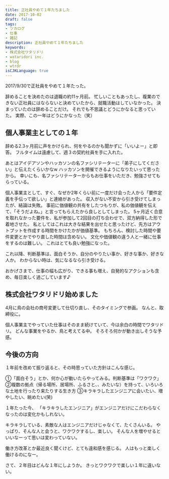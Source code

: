 ```yaml
---
title: 正社員やめて１年たちました
date: 2017-10-02
draft: false
tags:
- ツカログ
- 仕事
- 雑記
description: 正社員やめて１年たちました
keywords:
- 株式会社ワタリドリ
- wataridori inc.
- blog
- wtrdr
isCJKLanguage: true
---
```

2017/9/30で正社員をやめて１年たった。

辞めることを決めたのは退職の約11ヶ月前。
忙しいこともあったし、複業のできない正社員にはならないと決めていたから、就職活動はしていなかった。
決まっていたのは辞めることだけ。
それでも不思議とどうにかなると思っていた。
実際、この一年はどうにかなった（笑）

## 個人事業主としての１年
辞める2.3ヶ月前に声をかけられ、何をやるのかも聞かずに「いいよー」と即答。
フルタイムは遠慮して、週３の契約社員を手に入れた。

あとはアイデアソンやハッカソンの名ファシリテーターに「弟子にしてください」と伝えたくらいかなw
ハッカソンを開催できるようになりたいって思ったから。
幸いにも、名ファシリテーターからもお仕事をいただき、勉強させてもらっている。

個人事業主として、すぐ、なぜか2年くらい前に一度だけ会った人から「要件定義を手伝って欲しい」と連絡があった。
収入がない不安から引き受けてしまったが、結論は失敗。
事前に価値観の共有をしたつもりが、私の価値観を伝えて、「そうだよね。」と言ってもらえたから良しとしてしまった。
5ヶ月近く合意を取れなかった要件を、私が参加して2回目の打ち合わせで、双方納得した形で着地させた。
私としてはこれは大きな結果を出せたと思ったけど、先方はアウトプットを作成する時間をかけたかが価値基準。
もちろん、検討した時間や要件変更とかでやり直した時間は含めない。
文化や価値観の違う人と一緒に仕事をするのは難しい。
これはとても良い勉強になった。

これ以降、判断基準は、面白そうか、自分のやりたい事か、好きな事か、好きな人か。
わからない時は、気になるなら引き受ける。

おかげさまで、仕事の幅も広がり、できる事も増え、自発的なアクションも含め、毎日楽しく過ごしています♪

## 株式会社ワタリドリ始めました
4月に鳥の会社の商号変更して仕切り直し、そのタイミングで参画。
なんと、取締役に。

個人事業主でやっていた仕事はそのまま続けていて、今は余白の時間でワタリドリ。
どんな事業をやるか、鳥と考えてる中。
そろそろ何かが動き出しそうな予感。

## 今後の方向
１年前を改めて振り返ると、その時思っていた方針はこんな感じ。

①「面白そう」とか、何か心が動いたらやってみる。判断基準は「ワクワク」
②複数の拠点（帰る場所、居場所、ふるさと、、みたいな）を持って、いろいろな土地を行ったり来たりする生き方
③キラキラしたエンジニアに会いたい、増やしたい、眺めたい(笑)

１年たった今、
「キラキラしたエンジニア」がエンジニアだけにこだわらなくなったのは変化かもしれない。

キラキラしている、素敵な人はエンジニアだけじゃなくて、たくさんいる。
やっぱり、そんな人と会うと、ワクワクするし、楽しい。
そんな人を増やせるといいなーって思いは変わっていない。

働き方改革とか最近良く聞くけど、とても違和感を感じる。
人はもっと楽しく働けるのになー。

さて、２年目はどんな１年にしようか。
きっとワクワクで楽しい１年に違いない。
